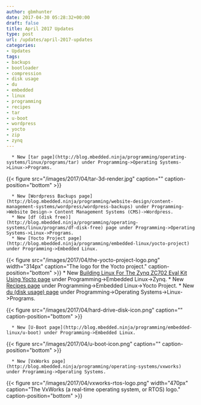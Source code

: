 ```yaml
---
author: gbmhunter
date: 2017-04-30 05:28:32+00:00
draft: false
title: April 2017 Updates
type: post
url: /updates/april-2017-updates
categories:
- Updates
tags:
- backups
- bootloader
- compression
- disk usage
- du
- embedded
- linux
- programming
- recipes
- tar
- u-boot
- wordpress
- yocto
- zip
- zynq
---
```



	  * New [tar page](http://blog.mbedded.ninja/programming/operating-systems/linux/programs/tar) under Programming->Operating Systems->Linux->Programs.  

   



{{< figure src="/images/2017/04/tar-3d-render.jpg" caption="" caption-position="bottom" >}}



	  * New [Wordpress Backups page](http://blog.mbedded.ninja/programming/website-design/content-management-systems/wordpress/wordpress-backups) under Programming->Website Design-> Content Management Systems (CMS)->Wordpress.
	  * New [df (disk free)](http://blog.mbedded.ninja/programming/operating-systems/linux/programs/df-disk-free) page under Programming->Operating Systems->Linux->Programs.
	  * New [Yocto Project page](http://blog.mbedded.ninja/programming/embedded-linux/yocto-project) under Programming->Embedded Linux.  

   

{{< figure src="/images/2017/04/the-yocto-project-logo.png" width="314px" caption="The logo for the Yocto project." caption-position="bottom" >}}
	  * New [Building Linux For The Zynq ZC702 Eval Kit Using Yocto page](http://blog.mbedded.ninja/programming/embedded-linux/zynq/building-linux-for-the-zynq-zc702-eval-kit-using-yocto) under Programming->Embedded Linux->Zynq.
	  * New [Recipes page](http://blog.mbedded.ninja/programming/embedded-linux/yocto-project/recipes) under Programming->Embedded Linux->Yocto Project.
	  * New [du (disk usage) page](http://blog.mbedded.ninja/programming/operating-systems/linux/programs/du-disk-usage) under Programming->Operating Systems->Linux->Programs.  



{{< figure src="/images/2017/04/hard-drive-disk-icon.png" caption="" caption-position="bottom" >}}



	  * New [U-Boot page](http://blog.mbedded.ninja/programming/embedded-linux/u-boot) under Programming->Embedded Linux.  

   



{{< figure src="/images/2017/04/u-boot-icon.png" caption="" caption-position="bottom" >}}



	  * New [VxWorks page](http://blog.mbedded.ninja/programming/operating-systems/vxworks) under Programming->Operating Systems.  

   

{{< figure src="/images/2017/04/vxworks-rtos-logo.png" width="470px" caption="The VxWorks (a real-time operating system, or RTOS) logo." caption-position="bottom" >}}

